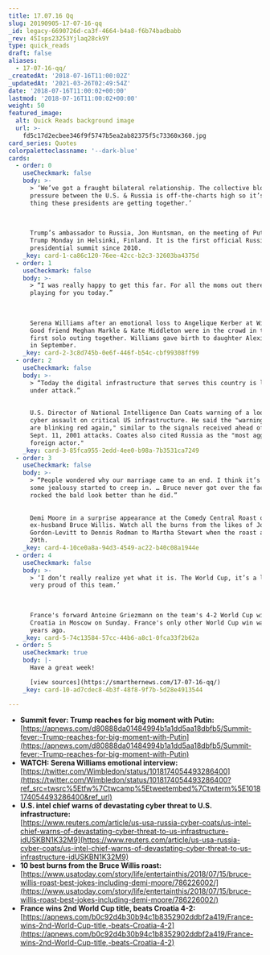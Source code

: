```yaml
---
title: 17.07.16 Qq
slug: 20190905-17-07-16-qq
_id: legacy-6690726d-ca3f-4664-b4a8-f6b74badbabb
_rev: 45Isps23253Yjlaq28ck9Y
type: quick_reads
draft: false
aliases:
  - 17-07-16-qq/
_createdAt: '2018-07-16T11:00:02Z'
_updatedAt: '2021-03-26T02:49:54Z'
date: '2018-07-16T11:00:02+00:00'
lastmod: '2018-07-16T11:00:02+00:00'
weight: 50
featured_image:
  alt: Quick Reads background image
  url: >-
    fd5c17d2ecbee346f9f5747b5ea2ab82375f5c73360x360.jpg
card_series: Quotes
colorpaletteclassname: '--dark-blue'
cards:
  - order: 0
    useCheckmark: false
    body: >-
      > ‘We’ve got a fraught bilateral relationship. The collective blood
      pressure between the U.S. & Russia is off-the-charts high so it’s a good
      thing these presidents are getting together.’  
        
        
        
      Trump’s ambassador to Russia, Jon Huntsman, on the meeting of Putin &
      Trump Monday in Helsinki, Finland. It is the first official Russian-U.S.
      presidential summit since 2010.
    _key: card-1-ca86c120-76ee-42cc-b2c3-32603ba4375d
  - order: 1
    useCheckmark: false
    body: >-
      > “I was really happy to get this far. For all the moms out there, I was
      playing for you today.”  
        
        
        
      Serena Williams after an emotional loss to Angelique Kerber at Wimbledon.
      Good friend Meghan Markle & Kate Middleton were in the crowd in their
      first solo outing together. Williams gave birth to daughter Alexis Olympia
      in September.
    _key: card-2-3c8d745b-0e6f-446f-b54c-cbf99308ff99
  - order: 2
    useCheckmark: false
    body: >-
      > “Today the digital infrastructure that serves this country is literally
      under attack.”  
        
        
      U.S. Director of National Intelligence Dan Coats warning of a looming
      cyber assault on critical US infrastructure. He said the "warning lights
      are blinking red again," similar to the signals received ahead of the
      Sept. 11, 2001 attacks. Coates also cited Russia as the "most aggressive
      foreign actor."
    _key: card-3-85fca955-2edd-4ee0-b98a-7b3531ca7249
  - order: 3
    useCheckmark: false
    body: >-
      > “People wondered why our marriage came to an end. I think it’s because
      some jealousy started to creep in. … Bruce never got over the fact that I
      rocked the bald look better than he did.”  
        
        
      Demi Moore in a surprise appearance at the Comedy Central Roast of
      ex-husband Bruce Willis. Watch all the burns from the likes of Joseph
      Gordon-Levitt to Dennis Rodman to Martha Stewart when the roast airs July
      29th.
    _key: card-4-10ce0a8a-94d3-4549-ac22-b40c08a1944e
  - order: 4
    useCheckmark: false
    body: >-
      > ‘I don’t really realize yet what it is. The World Cup, it’s a lot. I’m
      very proud of this team.’  
        
        
        
      France's forward Antoine Griezmann on the team's 4-2 World Cup win over
      Croatia in Moscow on Sunday. France's only other World Cup win was 20
      years ago.
    _key: card-5-74c13584-57cc-44b6-a8c1-0fca33f2b62a
  - order: 5
    useCheckmark: true
    body: |-
      Have a great week!

      [view sources](https://smarthernews.com/17-07-16-qq/)
    _key: card-10-ad7cdec8-4b3f-48f8-9f7b-5d28e4913544

---
```

* **Summit fever: Trump reaches for big moment with Putin:**  
[https://apnews.com/d80888da01484994b1a1dd5aa18dbfb5/Summit-fever:-Trump-reaches-for-big-moment-with-Putin](https://apnews.com/d80888da01484994b1a1dd5aa18dbfb5/Summit-fever:-Trump-reaches-for-big-moment-with-Putin)
* **WATCH: Serena Williams emotional interview:**  
[https://twitter.com/Wimbledon/status/1018174054493286400](https://twitter.com/Wimbledon/status/1018174054493286400?ref_src=twsrc%5Etfw%7Ctwcamp%5Etweetembed%7Ctwterm%5E1018174054493286400&ref_url)
* **U.S. intel chief warns of devastating cyber threat to U.S. infrastructure:**  
[https://www.reuters.com/article/us-usa-russia-cyber-coats/us-intel-chief-warns-of-devastating-cyber-threat-to-us-infrastructure-idUSKBN1K32M9](https://www.reuters.com/article/us-usa-russia-cyber-coats/us-intel-chief-warns-of-devastating-cyber-threat-to-us-infrastructure-idUSKBN1K32M9)
* **10 best burns from the Bruce Willis roast:**  
[https://www.usatoday.com/story/life/entertainthis/2018/07/15/bruce-willis-roast-best-jokes-including-demi-moore/786226002/](https://www.usatoday.com/story/life/entertainthis/2018/07/15/bruce-willis-roast-best-jokes-including-demi-moore/786226002/)
* **France wins 2nd World Cup title, beats Croatia 4-2:**  
[https://apnews.com/b0c92d4b30b94c1b8352902ddbf2a419/France-wins-2nd-World-Cup-title,-beats-Croatia-4-2](https://apnews.com/b0c92d4b30b94c1b8352902ddbf2a419/France-wins-2nd-World-Cup-title,-beats-Croatia-4-2)